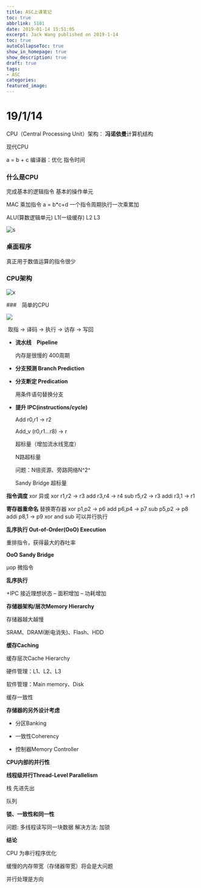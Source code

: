 ```yaml
---
title: ASC上课笔记
toc: true
abbrlink: 5101
date: 2019-01-14 15:51:05
excerpt: Jack Wang published on 2019-1-14
toc: true
autoCollapseToc: true
show_in_homepage: true
show_description: true
draft: true
tags:
- ASC
categories:
featured_image:
---
```

# 19/1/14

CPU（Central Processing Unit）架构：  **冯诺依曼**计算机结构
<!-- more -->
现代CPU 



a = b + c  编译器：优化  指令时间

### 什么是CPU

完成基本的逻辑指令          基本的操作单元  

MAC 乘加指令   a = b*c+d  一个指令周期执行一次乘累加



ALU(算数逻辑单元)   L1(一级缓存)     L2    L3



![s](https://i.loli.net/2019/01/14/5c3beedc4f991.png)

### 桌面程序

真正用于数值运算的指令很少



### CPU架构

![x](https://i.loli.net/2019/01/14/5c3bf11987047.jpg)



###　简单的CPU

![](https://i.loli.net/2019/01/14/5c3bf1c1452f9.png)

​                                                          取指 → 译码 → 执行 → 访存 → 写回

* **流水线　Pipeline**

  内存是很慢的 400周期

* **分支预测 Branch Prediction**

* **分支断定 Predication**

  用条件语句替换分支

* **提升 IPC(instructions/cycle)**

  Add r0,r1 -> r2

  Add_v (r0,r1...r8) -> r 

  超标量（增加流水线宽度）

  N路超标量

  问题：N倍资源、旁路网络N^2^

  

   Sandy Bridge 超标量

**指令调度**
xor 异或
xor r1,r2 -> r3
add r3,r4 -> r4
sub r5,r2 -> r3
addi r3,1 -> r1

**寄存器重命名**  替换寄存器
xor p1,p2 -> p6
add p6,p4 -> p7
sub p5,p2 -> p8
addi p8,1 -> p9
xor and sub 可以并行执行



**乱序执行 Out-of-Order(OoO) Execution**

重排指令，获得最大的吞吐率

**OoO Sandy Bridge**

μop 微指令

**乱序执行**

+IPC 接近理想状态
– 面积增加
– 功耗增加

**存储器架构/层次Memory Hierarchy**

存储器越大越慢

SRAM、DRAM(断电消失)、Flash、HDD

**缓存Caching**

缓存层次Cache Hierarchy

硬件管理：L1、L2、L3

软件管理：Main memory、Disk

缓存一致性

**存储器的另外设计考虑**

* 分区Banking

* 一致性Coherency

* 控制器Memory Controller

**CPU内部的并行性**



**线程级并行Thread-Level Parallelism**

栈 先进先出

队列 

**锁、一致性和同一性**

问题: 多线程读写同一块数据
解决方法: 加锁



**结论**

CPU 为串行程序优化

缓慢的内存带宽（存储器带宽）将会是大问题

并行处理是方向

